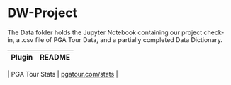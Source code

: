 # DW-Project

The Data folder holds the Jupyter Notebook containing our project check-in, a .csv file of PGA Tour Data, and a partially completed Data Dictionary.

| Plugin | README |
| ------ | ------ |

| PGA Tour Stats | [pgatour.com/stats][PlPGA] |

[PlPGA]: <https://www.pgatour.com/stats>
